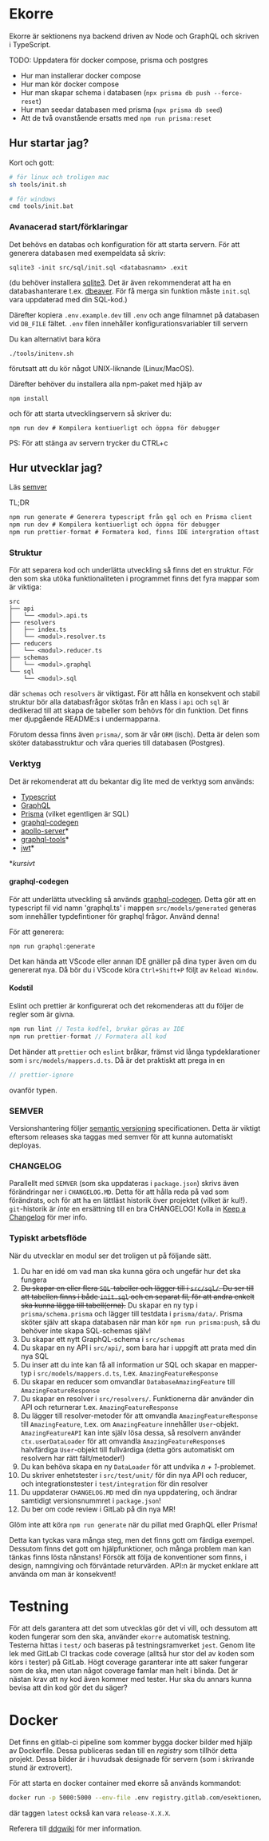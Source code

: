 # Ekorre

Ekorre är sektionens nya backend driven av Node och GraphQL och
skriven i TypeScript.

TODO: Uppdatera för docker compose, prisma och postgres

+ Hur man installerar docker compose
+ Hur man kör docker compose
+ Hur man skapar schema i databasen (`npx prisma db push --force-reset`)
+ Hur man seedar databasen med prisma (`npx prisma db seed`)
+ Att de två ovanstående ersatts med `npm run prisma:reset`

## Hur startar jag?

Kort och gott:
```bash
# för linux och troligen mac
sh tools/init.sh

# för windows
cmd tools/init.bat
```

### Avanacerad start/förklaringar

Det behövs en databas och konfiguration för att starta servern.
För att generera databasen med exempeldata så skriv:

```
sqlite3 -init src/sql/init.sql <databasnamn> .exit
```

(du behöver installera [sqlite3](https://www.sqlite.org/download.html). Det är även
rekommenderat att ha en databashanterare t.ex. [dbeaver](https://dbeaver.io/). För få merga sin funktion måste `init.sql` vara uppdaterad med din SQL-kod.)

Därefter kopiera `.env.example.dev` till `.env` och ange
filnamnet på databasen vid `DB_FILE` fältet.
`.env` filen innehåller konfigurationsvariabler till servern

Du kan alternativt bara köra

```
./tools/initenv.sh
```

förutsatt att du kör något UNIX-liknande (Linux/MacOS).

Därefter behöver du installera alla npm-paket med hjälp av
```
npm install
```

och för att starta utvecklingservern så skriver du:

```
npm run dev # Kompilera kontiuerligt och öppna för debugger
```

PS: För att stänga av servern trycker du CTRL+c

## Hur utvecklar jag?

Läs [semver](#SEMVER)

TL;DR
```c
npm run generate # Generera typescript från gql och en Prisma client
npm run dev # Kompilera kontiuerligt och öppna för debugger
npm run prettier-format # Formatera kod, finns IDE intergration oftast
```

### Struktur

För att separera kod och underlätta utveckling så
finns det en struktur. För den som ska utöka
funktionaliteten i programmet finns det fyra mappar
som är viktiga:

```
src
├── api
│   └── <modul>.api.ts
├── resolvers
│   ├── index.ts
│   └── <modul>.resolver.ts
├── reducers
│   └── <modul>.reducer.ts
├── schemas
│   └── <modul>.graphql
└── sql
    └── <modul>.sql
```

där `schemas` och `resolvers` är viktigast. För
att hålla en konsekvent och stabil struktur bör
alla databasfrågor skötas från en klass i `api`
och `sql` är dedikerad till att skapa de tabeller
som behövs för din funktion. Det finns mer djupgående
README:s i undermapparna.

Förutom dessa finns även `prisma/`, som är vår `ORM` (isch). Detta
är delen som sköter databasstruktur och våra queries till databasen
(Postgres).

### Verktyg

Det är rekomenderat att du bekantar dig lite med de verktyg som används:

* [Typescript](https://www.typescriptlang.org/)
* [GraphQL](https://graphql.org/)
* [Prisma](http://prisma.io) (vilket egentligen är SQL)
* [graphql-codegen](https://graphql-code-generator.com/)
* [apollo-server](https://www.apollographql.com/docs/apollo-server/)*
* [graphql-tools](https://www.graphql-tools.com/docs/introduction/)*
* [jwt](https://jwt.io/)*

\**kursivt*

#### graphql-codegen

För att underlätta utveckling så används [graphql-codegen](https://graphql-code-generator.com/docs/plugins/typescript).
Detta gör att en typescript fil vid namn 'graphql.ts' i mappen `src/models/generated`
generas som innehåller typdefintioner för graphql frågor.
Använd denna!

För att generera:

```
npm run graphql:generate
```

Det kan hända att VScode eller annan IDE gnäller på dina typer även om du genererat nya. Då bör du i VScode köra `Ctrl+Shift+P` följt av `Reload Window`.

#### Kodstil

Eslint och prettier är konfigurerat och det
rekomenderas att du följer de regler som är
givna.

```c
npm run lint // Testa kodfel, brukar göras av IDE
npm run prettier-format // Formatera all kod
```

Det händer att `prettier` och `eslint` bråkar, främst vid långa typdeklarationer som i
`src/models/mappers.d.ts`. Då är det praktiskt att prega in en

```ts
// prettier-ignore
```

ovanför typen.

### SEMVER

Versionshantering följer [semantic versioning](https://semver.org/spec/v2.0.0.html) specificationen. Detta är viktigt eftersom releases ska taggas med semver för att kunna automatiskt deployas.

### CHANGELOG

Parallellt med `SEMVER` (som ska uppdateras i `package.json`) skrivs även förändringar ner i `CHANGELOG.MD`. Detta för att
hålla reda på vad som förändrats, och för att ha en lättläst historik över projektet (vilket är kul!). `git`-historik är
*inte* en ersättning till en bra CHANGELOG! Kolla in [Keep a Changelog](https://keepachangelog.com/en/1.0.0/) för mer info.

### Typiskt arbetsflöde

När du utvecklar en modul ser det troligen ut på följande sätt.

1. Du har en idé om vad man ska kunna göra och ungefär hur det ska fungera
2. ~~Du skapar en eller flera `SQL`-tabeller och lägger till i `src/sql/`. Du ser till att tabellen
finns i både `init.sql` och en separat fil, för att andra enkelt ska kunna lägga till tabell(erna).~~ Du skapar en ny typ i `prisma/schema.prisma` och lägger till testdata i `prisma/data/`. Prisma sköter själv att skapa databasen när man kör `npm run prisma:push`, så du behöver inte skapa SQL-schemas själv!
3. Du skapar ett nytt GraphQL-schema i `src/schemas`
4. Du skapar en ny API i `src/api/`, som bara har i uppgift att prata med din nya SQL
5. Du inser att du inte kan få all information ur SQL och skapar en mapper-typ i `src/models/mappers.d.ts`, t.ex. `AmazingFeatureResponse`
6. Du skapar en reducer som omvandlar `DatabaseAmazingFeature` till `AmazingFeatureResponse`
7. Du skapar en resolver i `src/resolvers/`. Funktionerna där använder din API och returnerar t.ex. `AmazingFeatureResponse`
8. Du lägger till resolver-metoder för att omvandla `AmazingFeatureResponse` till `AmazingFeature`, t.ex. om `AmazingFeature` innehåller `User`-objekt. `AmazingFeatureAPI` kan inte själv lösa dessa, så resolvern använder `ctx.userDataLoader` för att omvandla
`AmazingFeatureResponse`s halvfärdiga `User`-objekt till fullvärdiga (detta görs automatiskt om resolvern har rätt fält/metoder!)
9. Du kan behöva skapa en ny `DataLoader` för att undvika *n + 1*-problemet.
10. Du skriver enhetstester i `src/test/unit/` för din nya API och reducer, och integrationstester i `test/integration` för din resolver
11. Du uppdaterar `CHANGELOG.MD` med din nya uppdatering, och ändrar samtidigt versionsnummret i `package.json`!
12. Du ber om code review i GitLab på din nya MR!

Glöm inte att köra `npm run generate` när du pillat med GraphQL eller Prisma!

Detta kan tyckas vara många steg, men det finns gott om färdiga exempel. Dessutom finns det gott om hjälpfunktioner, och många problem man kan tänkas finns lösta nånstans! Försök att följa de konventioner som finns, i design, namngiving och förväntade
returvärden. API:n är mycket enklare att använda om man är konsekvent!

# Testning

För att dels garantera att det som utvecklas gör det vi vill, och dessutom att koden fungerar som den ska, använder `ekorre`
automatisk testning. Testerna hittas i `test/` och baseras på testningsramverket `jest`. Genom lite lek med GitLab CI
trackas code coverage (alltså hur stor del av koden som körs i tester) på GitLab. Högt coverage garanterar inte att saker
fungerar som de ska, men utan något coverage famlar man helt i blinda. Det är nästan krav att ny kod även kommer med tester.
Hur ska du annars kunna bevisa att din kod gör det du säger?

# Docker

Det finns en gitlab-ci pipeline som kommer bygga docker bilder med hjälp av Dockerfile.
Dessa publiceras sedan till en *registry* som tillhör detta projekt. Dessa bilder är i huvudsak
designade för servern (som i skrivande stund är extrovert).

För att starta en docker container med ekorre så används kommandot:

```bash
docker run -p 5000:5000 --env-file .env registry.gitlab.com/esektionen/projekt/ekorre:latest
```
där taggen `latest` också kan vara `release-X.X.X`.


Referera till [ddgwiki](https://ddgwiki.esek.se/index.php?title=CI/CD) för mer information.